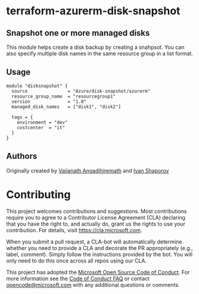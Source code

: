 # terraform-azurerm-disk-snapshot


## Snapshot one or more managed disks

This module helps create a disk backup by creating a snahpsot. You can also specify multiple disk names in the same resource group in a list format. 

## Usage


```hcl
module "disksnapshot" {
  source               = "Azure/disk-snapshot/azurerm"
  resource_group_name  = "resourcegroup1"
  version              = "1.0"
  managed_disk_names   = ["disk1", "disk2"]

  tags = {
    environment = "dev"
    costcenter  = "it"
  }
}

```

## Authors

Originally created by [Vaijanath Angadihiremath](http://github.com/VaijanathB) and [Ivan Shaporov](http://github.com/Ivan-Shaporov)



# Contributing

This project welcomes contributions and suggestions.  Most contributions require you to agree to a
Contributor License Agreement (CLA) declaring that you have the right to, and actually do, grant us
the rights to use your contribution. For details, visit https://cla.microsoft.com.

When you submit a pull request, a CLA-bot will automatically determine whether you need to provide
a CLA and decorate the PR appropriately (e.g., label, comment). Simply follow the instructions
provided by the bot. You will only need to do this once across all repos using our CLA.

This project has adopted the [Microsoft Open Source Code of Conduct](https://opensource.microsoft.com/codeofconduct/).
For more information see the [Code of Conduct FAQ](https://opensource.microsoft.com/codeofconduct/faq/) or
contact [opencode@microsoft.com](mailto:opencode@microsoft.com) with any additional questions or comments.
